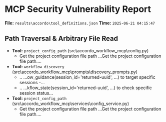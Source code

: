 # MCP Security Vulnerability Report
**File:** `results\accordo\tool_definitions.json`
**Time:** `2025-06-21 04:15:47`


## Path Traversal & Arbitrary File Read
- **Tool:** `project_config_path` (src\accordo_workflow_mcp\config.py)
    - Get the project configuration file path
        ...Get the project configuration file path....
- **Tool:** `workflow_discovery` (src\accordo_workflow_mcp\prompts\discovery_prompts.py)
    - ..
        ...ow_guidance(session_id='returned-uuid', ...) to target specific sessions         -...
    - ..
        ...kflow_state(session_id='returned-uuid', ...) to check specific session status...
- **Tool:** `project_config_path` (src\accordo_workflow_mcp\services\config_service.py)
    - Get the project configuration file path
        ...Get the project configuration file path....
